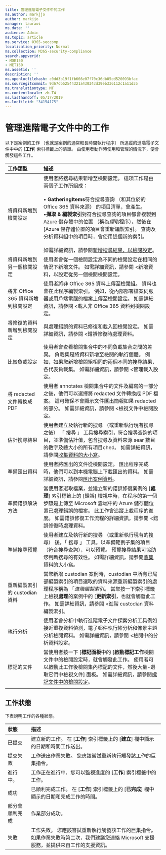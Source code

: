 ```yaml
---
title: 管理進階電子文件中的工作
ms.author: markjjo
author: markjjo
manager: laurawi
ms.date: ''
audience: Admin
ms.topic: article
ms.service: O365-seccomp
localization_priority: Normal
ms.collection: M365-security-compliance
search.appverid:
- MOE150
- MET150
ms.assetid: ''
description: ''
ms.openlocfilehash: c0dd3b19f1fb666e07f70c36db05ed520093bfac
ms.sourcegitcommit: 9d67cb52544321a430343d39eb336112c1a11d35
ms.translationtype: MT
ms.contentlocale: zh-TW
ms.lasthandoff: 05/17/2019
ms.locfileid: "34154175"
---
```

# <a name="manage-jobs-in-advanced-ediscovery"></a>管理進階電子文件中的工作

以下是案例的工作 （也就是案例的通常較長時間執行程序） 所追蹤的進階電子文件中中的 [**工作**] 索引標籤上的清單。 由使用者動作時使用和管理的情況下，便會觸發這些工作。

| 工作類型            | 描述     |
| :----------------- | :----------     |
|將資料新增到檢閱設定 | 使用者將搜尋結果新增至檢閱設定。 這項工作是由兩個子工作所組成： </br> </br>• **GatheringItems**符合搜尋查詢 （和其位於的 Office 365 資料來源） 的項目清單，會產生。 </br>•**擷取 & 編製索引**對符合搜尋查詢的項目都會複製到 Azure 儲存體中的位置 （稱為*擷取*程序），然後在 [Azure 儲存體位置的項目會重新編製索引。 查詢及分析資料組中的項目時，會使用這個新的索引。 </br></br>如需詳細資訊，請參閱[新增搜尋結果，以檢閱設定](add-data-to-review-set.md)。 |
|將資料新增到另一個檢閱設定 | 使用者會從一個檢閱設定為不同的檢閱設定在相同的情況下新增文件。 如需詳細資訊，請參閱 <<c0>新增資料，以設定從另一個檢閱檢閱設定。|
|將非 Office 365 資料新增到檢閱設定 | 使用者將非 Office 365 資料上傳至檢閱組。 資料也會在此程序編製索引。 例如，從內部部署檔案伺服器或用戶端電腦的檔案上傳至檢閱設定。 如需詳細資訊，請參閱 <<c0>載入非 Office 365 資料到檢閱設定。| 
|將修復的資料新增到檢閱設定 | 與處理錯誤的資料已修復和載入回檢閱設定。 如需詳細資訊，請參閱 <<c0>錯誤修復時處理資料。 | 
|比較負載設定 | 使用者會查看檢閱集合中的不同負載集合之間的差異。 負載集是將資料新增至檢閱的執行個體。 例如，如果您新增檢閱組相同的兩個不同的搜尋結果，各代表負載集。 如需詳細資訊，請參閱 <<c0>管理載入設定。 |
|將 redacted 文件轉換成 PDF|使用者 annotates 檢閱集合中的文件及編寫的一部分之後，他們可以選擇將 redacted 文件轉換成 PDF 檔案。 這可確保不會顯示文件匯出簡報如果 redacted 的部分。 如需詳細資訊，請參閱 <<c0>檢視文件中檢閱設定。 |
|估計搜尋結果 | 使用者建立及執行新的搜尋 （或重新執行現有搜尋之後） 「 搜尋 」 工具搜尋索引，符合搜尋查詢的項目，並準備估計值，包含搜尋及資料來源 sear 數目的數字及總大小的所有項目ched。  如需詳細資訊，請參閱[收集資料的大小寫](collecting-data-for-ediscovery.md)。 | 
|準備匯出資料 | 使用者將匯出的文件從檢閱設定。 匯出程序完成時，他們可以到本機電腦上下載匯出的資料。 如需詳細資訊，請參閱[匯出案例資料](exporting-data-ediscover20.md)。 | 
|準備錯誤解決方法 |當使用者選取檔案，並建立新的錯誤修復案例的 [**處理**] 索引標籤上的 [錯誤] 檢視中時，在程序的第一個步驟是上傳至 Microsoft 雲端中的 Azure 儲存體位置已處理錯誤的檔案。 此工作會追蹤上載程序的進度。 如需錯誤修復工作流程的詳細資訊，請參閱 <<c0>錯誤修復時處理資料。 | 
|準備搜尋預覽 | 使用者建立及執行新的搜尋 （或重新執行現有的搜尋） 後，「 搜尋 」 工具，以準備範例子集的項目 （符合搜尋查詢），可以預覽。 預覽搜尋結果可協助您判斷搜尋的有效性。  如需詳細資訊，請參閱[收集資料的大小寫](collecting-data-for-ediscovery.md#view-search-results-and-statistics)。 | 
|重新編製索引的 custodian 資料 | 當您新增 custodian 案例時，custodian 中所有已局部編製索引的項目選取的資料來源重新編製索引的處理程序稱為 「*進階編製索引*。 當您按一下索引標籤上檢視**處理**的案例中的 [**更新索引**，也就會觸發此工作。 如需詳細資訊，請參閱 <<c0>進階 custodian 資料編製索引。
|執行分析 | 使用者會分析中執行進階電子文件探索分析工具例如接近重複資料偵測，電子郵件執行緒分析和佈景主題分析檢閱資料。 如需詳細資訊，請參閱 <<c0>檢閱中的分析資料設定。 | 
|標記的文件 | 當使用者按一下 [**標記面板**中的 [**啟動標記工作**檢閱文件中的檢閱設定時，就會觸發此工作。 使用者可以啟動此工作後檢閱集內標記的文件，然後大量-選取它們中檢視文件] 面板。 如需詳細資訊，請參閱[標記文件中的檢閱設定](tagging-documents.md)。 | 
|||


## <a name="job-status"></a>工作狀態

下表說明工作的各種狀態。

| 狀態           | 描述     |
| :----------------- | :----------     |
| 已提交 | 建立新的工作。  在 [**工作**] 索引標籤上的 [**建立**] 欄中顯示的日期和時間工作送出。 |
| 提交失敗 | 工作送出作業失敗。  您應該嘗試重新執行觸發該工作的巨集指令。 |
| 進行中。 | 工作正在進行中，您可以監視進度的 [**工作**] 索引標籤中的工作。 |
| 成功 | 已順利完成工作。 在 [**工作**] 索引標籤上的 [**已完成**] 欄中顯示的日期和完成工作的時間。 |
| 部分會順利完成 | 作業部分成功。 |
| 失敗 | 工作失敗。  您應該嘗試重新執行觸發該工作的巨集指令。 如果作業失敗時第二次，我們建議您連絡 Microsoft 支援服務，並提供來自工作的支援資訊。 |
